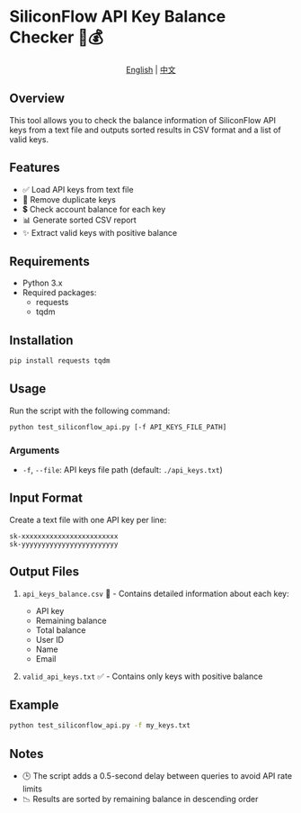 # SiliconFlow API Key Balance Checker 🔑💰

<div align="center">
  <a href="README.md">English</a> |
  <a href="README_zh.md">中文</a>
</div>

## Overview
This tool allows you to check the balance information of SiliconFlow API keys from a text file and outputs sorted results in CSV format and a list of valid keys.

## Features
- ✅ Load API keys from text file
- 🔄 Remove duplicate keys
- 💲 Check account balance for each key
- 📊 Generate sorted CSV report
- ✨ Extract valid keys with positive balance

## Requirements
- Python 3.x
- Required packages:
  - requests
  - tqdm

## Installation

```sh
pip install requests tqdm
```

## Usage

Run the script with the following command:

```bash
python test_siliconflow_api.py [-f API_KEYS_FILE_PATH]
```

### Arguments

- `-f`, `--file`: API keys file path (default: `./api_keys.txt`)

## Input Format

Create a text file with one API key per line:

```
sk-xxxxxxxxxxxxxxxxxxxxxxxx
sk-yyyyyyyyyyyyyyyyyyyyyyyy
```

## Output Files

1. `api_keys_balance.csv` 📄 - Contains detailed information about each key:
   - API key
   - Remaining balance
   - Total balance
   - User ID
   - Name
   - Email

2. `valid_api_keys.txt` ✅ - Contains only keys with positive balance

## Example

```bash
python test_siliconflow_api.py -f my_keys.txt
```

## Notes

- 🕒 The script adds a 0.5-second delay between queries to avoid API rate limits
- 📉 Results are sorted by remaining balance in descending order